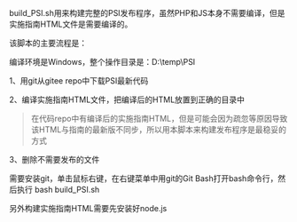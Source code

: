 build_PSI.sh用来构建完整的PSI发布程序，虽然PHP和JS本身不需要编译，但是实施指南HTML文件是需要编译的。

该脚本的主要流程是：

编译环境是Windows，整个操作目录是：D:\temp\PSI

1、用git从gitee repo中下载PSI最新代码

2、编译实施指南HTML文件，把编译后的HTML放置到正确的目录中

> 在代码repo中有编译后的实施指南HTML，但是可能会因为疏忽等原因导致该HTML与指南的最新版不同步，所以用本脚本来构建发布程序是最稳妥的方式

3、删除不需要发布的文件

需要安装git，单击鼠标右键，在右键菜单中用git的Git Bash打开bash命令行，然后执行 bash build_PSI.sh

另外构建实施指南HTML需要先安装好node.js

